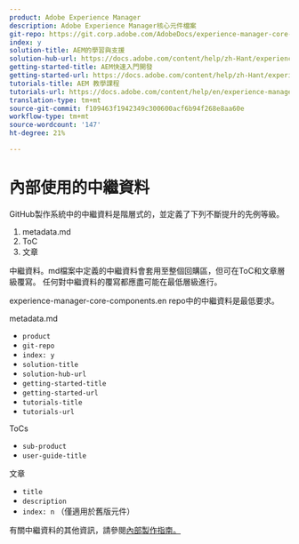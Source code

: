 ```yaml
---
product: Adobe Experience Manager
description: Adobe Experience Manager核心元件檔案
git-repo: https://git.corp.adobe.com/AdobeDocs/experience-manager-core-components.zh-Hant
index: y
solution-title: AEM的學習與支援
solution-hub-url: https://docs.adobe.com/content/help/zh-Hant/experience-manager-cloud-service/sites/home.html
getting-started-title: AEM快速入門開發
getting-started-url: https://docs.adobe.com/content/help/zh-Hant/experience-manager-cloud-service/core-concepts/home.html
tutorials-title: AEM 教學課程
tutorials-url: https://docs.adobe.com/content/help/en/experience-manager-learn/cloud-service/overview.html
translation-type: tm+mt
source-git-commit: f109463f1942349c300600acf6b94f268e8aa60e
workflow-type: tm+mt
source-wordcount: '147'
ht-degree: 21%

---
```



# 內部使用的中繼資料

GitHub製作系統中的中繼資料是階層式的，並定義了下列不斷提升的先例等級。

1. metadata.md
1. ToC
1. 文章

中繼資料。md檔案中定義的中繼資料會套用至整個回購區，但可在ToC和文章層級覆寫。 任何對中繼資料的覆寫都應盡可能在最低層級進行。

experience-manager-core-components.en repo中的中繼資料是最低要求。

metadata.md

* `product`
* `git-repo`
* `index: y`
* `solution-title`
* `solution-hub-url`
* `getting-started-title`
* `getting-started-url`
* `tutorials-title`
* `tutorials-url`

ToCs

* `sub-product`
* `user-guide-title`

文章

* `title`
* `description`
* `index: n` （僅適用於舊版元件）

有關中繼資料的其他資訊，請參閱[內部製作指南。](https://docs.adobe.com/help/en/collaborative-doc-instructions/collaboration-guide/markdown/metadata.html#solution-metadata)

